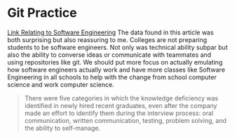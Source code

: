 # Git Practice
[Link Relating to Software Engineering](https://knowledge.kitchen/content/courses/software-engineering/assets/crosstalk-missed-expectations.pdf)
 The data found in this article was both surprising but also reassuring to me. Colleges are not preparing students to be software engineers. Not only was technical ability subpar but also the ability to converse ideas or communicate with teammates and using repositories like git. We should put more focus on actually emulating how software engineers actually work and have more classes like Software Engineering in all schools to help with the change from school computer science and work computer science.
>There were five categories in which the knowledge deficiency was identified in newly hired recent graduates, even after the company made an effort to identify them during the interview process: oral communication, written communication, testing, problem solving, and the ability to self-manage.